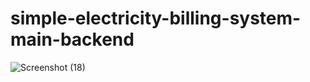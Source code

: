 # simple-electricity-billing-system-main-backend

![Screenshot (18)](https://user-images.githubusercontent.com/97075043/215311855-373220be-7ff0-4ba4-8cfc-2779f4d8df72.png)
